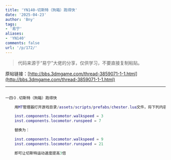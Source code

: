 ```yaml
---
title: 'YN140-切斯特（狗箱）跑得快'
date: '2025-04-23'
author: 'Bny'
tags:
- '易宁'
aliases:
- 'YN140'
comments: false
url: '/p/172/'
---
```


> 代码来源于“易宁”大佬的分享，仅供学习，不要直接复制粘贴。

原帖链接：[http://bbs.3dmgame.com/thread-3859071-1-1.html](http://bbs.3dmgame.com/thread-3859071-1-1.html)

---

```lua  

一四０.切斯特（狗箱）跑得快

	用MT管理器打开游戏目录/assets/scripts/prefabs/chester.lua文件，将下列内容：

	inst.components.locomotor.walkspeed = 3
	inst.components.locomotor.runspeed = 7

	替换为：

	inst.components.locomotor.walkspeed = 9
	inst.components.locomotor.runspeed = 21

	即可让切斯特运动速度提高3倍

```  


